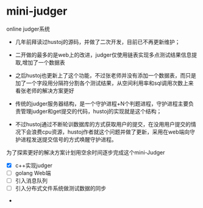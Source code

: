 # mini-judger
online judger系统
- 几年前拜读过hustoj的源码，并做了二次开发，目前已不再更新维护；
- 二开做的最多的是web上的改进，judger仅使用链表实现多点测试结果信息提取,增加了一个数据表
- 之后hustoj也更新上了这个功能，不过张老师并没有添加一个数据表，而只是加了一个字段用分隔符分割各个测试结果，从空间利用率和sql调用次数上来看张老师的解决方案更好

- 传统的judger服务器结构，是一个守护进程+N个判题进程，守护进程主要负责管理judger和get提交的代码，hustoj的实现就是这个结构；
- 不过hustoj通过不断轮训数据库的方式获取用户的提交，在没用用户提交的情况下会浪费cpu资源，hustoj作者就这个问题并做了更新，采用在web端向守护进程发送提交信号的方式唤醒守护进程。

为了探索更好的解决方案计划用空余时间逐步完成这个mini-Judger
- [x] c++实现judger
- [ ] golang Web端
- [ ] 引入消息队列
- [ ] 引入分布式文件系统做测试数据的同步
- 
